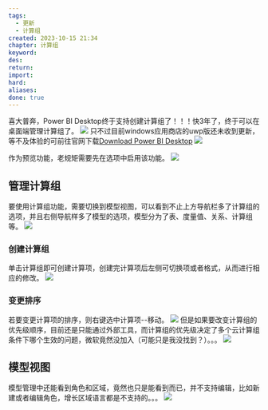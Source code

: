 ```yaml
---
tags:
  - 更新
  - 计算组
created: 2023-10-15 21:34
chapter: 计算组
keyword: 
des: 
return: 
import: 
hard: 
aliases: 
done: true
---
```

喜大普奔，Power BI Desktop终于支持创建计算组了！！！快3年了，终于可以在桌面端管理计算组了。
![](https://s2.loli.net/2023/10/15/wX91VpzmIENPxRb.png)
只不过目前windows应用商店的uwp版还未收到更新，等不及体验的可前往官网下载[Download Power BI Desktop](https://www.microsoft.com/zh-CN/download/details.aspx?id=58494)
![](https://s2.loli.net/2023/10/15/IsBnTdXqAbmOpZw.png)


作为预览功能，老规矩需要先在选项中启用该功能。
![](https://s2.loli.net/2023/10/15/grQHtUIJKwn7yhj.png)

## 管理计算组
要使用计算组功能，需要切换到模型视图，可以看到不止上方导航栏多了计算组的选项，并且右侧导航样多了模型的选项，模型分为了表、度量值、关系、计算组等。
![](https://s2.loli.net/2023/10/15/pTgLGaDsIju7Hly.png)

### 创建计算组
单击计算组即可创建计算项，创建完计算项后左侧可切换项或者格式，从而进行相应的修改。
![](https://s2.loli.net/2023/10/15/zdqTNF2IPjUgi9H.png)
### 变更排序
若要变更计算项的排序，则右键选中计算项--移动。
![](https://s2.loli.net/2023/10/15/6tNMaTdHnv5PZos.png)
但是如果要改变计算组的优先级顺序，目前还是只能通过外部工具，而计算组的优先级决定了多个云计算组条件下哪个生效的问题，微软竟然没加入（可能只是我没找到？）。。。
![](https://s2.loli.net/2023/10/15/45flzdIJBYWsU8k.png)

## 模型视图
模型管理中还能看到角色和区域，竟然也只是能看到而已，并不支持编辑，比如新建或者编辑角色，增长区域语言都是不支持的。。。
![](https://s2.loli.net/2023/10/15/gATWzCbUdMmrFnp.png)

